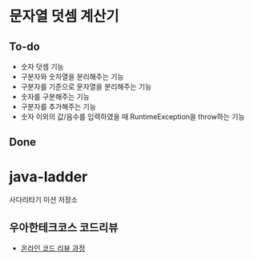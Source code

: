 # 문자열 덧셈 계산기
## To-do
   * 숫자 덧셈 기능
   * 구분자와 숫자열을 분리해주는 기능
   * 구분자를 기준으로 문자열을 분리해주는 기능
   * 숫자를 구분해주는 기능
   * 구분자를 추가해주는 기능
   * 숫자 이외의 값/음수를 입력하였을 때 RuntimeException을 throw하는 기능 
## Done
# java-ladder
사다리타기 미션 저장소

## 우아한테크코스 코드리뷰
* [온라인 코드 리뷰 과정](https://github.com/woowacourse/woowacourse-docs/blob/master/maincourse/README.md)